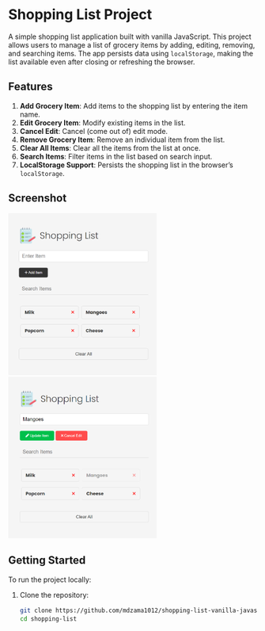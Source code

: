 # Shopping List Project

A simple shopping list application built with vanilla JavaScript. This project allows users to manage a list of grocery items by adding, editing, removing, and searching items. The app persists data using `localStorage`, making the list available even after closing or refreshing the browser.

## Features

1. **Add Grocery Item**: Add items to the shopping list by entering the item name.
2. **Edit Grocery Item**: Modify existing items in the list.
3. **Cancel Edit**: Cancel (come out of) edit mode.
4. **Remove Grocery Item**: Remove an individual item from the list.
5. **Clear All Items**: Clear all the items from the list at once.
6. **Search Items**: Filter items in the list based on search input.
7. **LocalStorage Support**: Persists the shopping list in the browser’s `localStorage`.

## Screenshot

<img src="img/screenshot2.png" width="300">
<img src="img/screenshot1.png" width="300">

## Getting Started

To run the project locally:

1. Clone the repository:
   ```bash
   git clone https://github.com/mdzama1012/shopping-list-vanilla-javascript.git
   cd shopping-list
   ```
